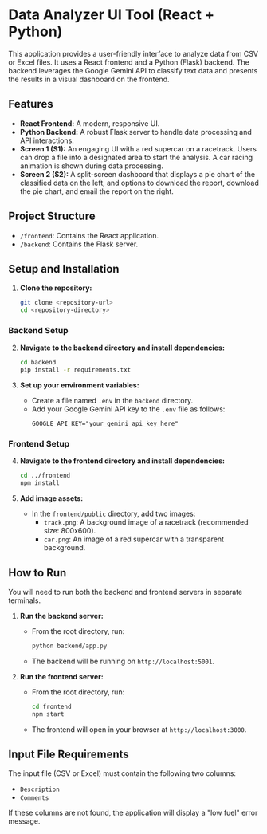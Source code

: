 # Data Analyzer UI Tool (React + Python)

This application provides a user-friendly interface to analyze data from CSV or Excel files. It uses a React frontend and a Python (Flask) backend. The backend leverages the Google Gemini API to classify text data and presents the results in a visual dashboard on the frontend.

## Features

- **React Frontend:** A modern, responsive UI.
- **Python Backend:** A robust Flask server to handle data processing and API interactions.
- **Screen 1 (S1):** An engaging UI with a red supercar on a racetrack. Users can drop a file into a designated area to start the analysis. A car racing animation is shown during data processing.
- **Screen 2 (S2):** A split-screen dashboard that displays a pie chart of the classified data on the left, and options to download the report, download the pie chart, and email the report on the right.

## Project Structure

-   `/frontend`: Contains the React application.
-   `/backend`: Contains the Flask server.

## Setup and Installation

1.  **Clone the repository:**
    ```bash
    git clone <repository-url>
    cd <repository-directory>
    ```

### Backend Setup

2.  **Navigate to the backend directory and install dependencies:**
    ```bash
    cd backend
    pip install -r requirements.txt
    ```

3.  **Set up your environment variables:**
    -   Create a file named `.env` in the `backend` directory.
    -   Add your Google Gemini API key to the `.env` file as follows:
        ```
        GOOGLE_API_KEY="your_gemini_api_key_here"
        ```

### Frontend Setup

4.  **Navigate to the frontend directory and install dependencies:**
    ```bash
    cd ../frontend
    npm install
    ```

5.  **Add image assets:**
    -   In the `frontend/public` directory, add two images:
        -   `track.png`: A background image of a racetrack (recommended size: 800x600).
        -   `car.png`: An image of a red supercar with a transparent background.

## How to Run

You will need to run both the backend and frontend servers in separate terminals.

1.  **Run the backend server:**
    -   From the root directory, run:
        ```bash
        python backend/app.py
        ```
    -   The backend will be running on `http://localhost:5001`.

2.  **Run the frontend server:**
    -   From the root directory, run:
        ```bash
        cd frontend
        npm start
        ```
    -   The frontend will open in your browser at `http://localhost:3000`.

## Input File Requirements

The input file (CSV or Excel) must contain the following two columns:
-   `Description`
-   `Comments`

If these columns are not found, the application will display a "low fuel" error message.